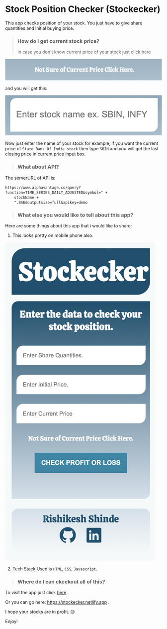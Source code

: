 # **Stock Position Checker (Stockecker)**

This app checks position of your stock. You just have to give share quantities and initial buying price.

> ### How do I get current stock price?
>
> In case you don't know current price of your stock just click here

![](assets/clickhere.png)

and you will get this:

![](assets/stockname.png)

Now just enter the name of your stock for example, if you want the current price of `State Bank Of India stock` then type `SBIN` and you will get the last closing price in current price input box.

> ### What about API?

The serverURL of API is:

    https://www.alphavantage.co/query?function=TIME_SERIES_DAILY_ADJUSTED&symbol=" +
        stockName +
        ".BSE&outputsize=full&apikey=demo

> ### What else you would like to tell about this app?

Here are some things about this app that i would like to share:

1. This looks pretty on mobile phone also.

![](assets/mobile-design.png)

2. Tech Stack Used is `HTML`, `CSS`, `Javascript`.

> ### Where do I can ckeckout all of this?

To visit the app just click [here](https://stockecker.netlify.app/) .

Or you can go here: https://stockecker.netlify.app .

I hope your stocks are in profit. 😉

Enjoy!
